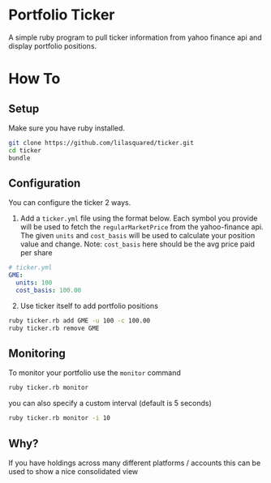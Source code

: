 # Portfolio Ticker

A simple ruby program to pull ticker information from yahoo finance api and display portfolio positions.

# How To

## Setup

Make sure you have ruby installed.

```bash
git clone https://github.com/lilasquared/ticker.git
cd ticker
bundle
```

## Configuration

You can configure the ticker 2 ways.

1. Add a `ticker.yml` file using the format below. Each symbol you provide will be used to fetch the `regularMarketPrice` from the yahoo-finance api. The given `units` and `cost_basis` will be used to calculate your position value and change. Note: `cost_basis` here should be the avg price paid per share

```yml
# ticker.yml
GME:
  units: 100
  cost_basis: 100.00
```

2. Use ticker itself to add portfolio positions

```bash
ruby ticker.rb add GME -u 100 -c 100.00
ruby ticker.rb remove GME
```

## Monitoring

To monitor your portfolio use the `monitor` command

```sh
ruby ticker.rb monitor
```

you can also specify a custom interval (default is 5 seconds)

```sh
ruby ticker.rb monitor -i 10
```

## Why?

If you have holdings across many different platforms / accounts this can be used to show a nice consolidated view
